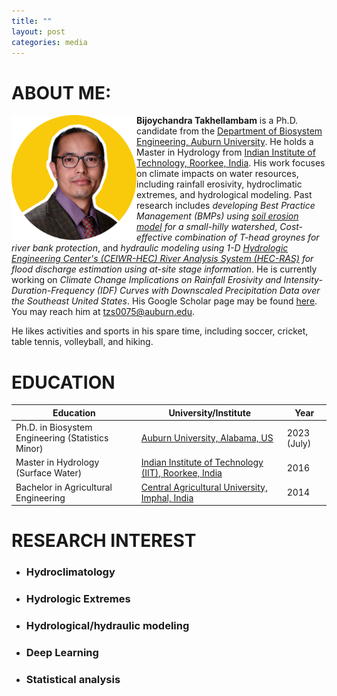 ```yaml
---
title: ""
layout: post
categories: media
---
```


# ABOUT ME:

<img align="left" width="200" src="/File/profile.png">



**Bijoychandra Takhellambam** is a Ph.D. candidate from the [Department of Biosystem Engineering, Auburn University](https://www.eng.auburn.edu/bsen/). He holds a Master in Hydrology from [Indian Institute of Technology, Roorkee, India](https://hy.iitr.ac.in/). His work focuses on climate impacts on water resources, including rainfall erosivity, hydroclimatic extremes, and hydrological modeling. Past research includes *developing Best Practice Management (BMPs) using [soil erosion model](https://www.fs.usda.gov/ccrc/tool/watershed-erosion-prediction-project-wepp) for a small-hilly watershed*, *Cost-effective combination of T-head groynes for river bank protection*, and *hydraulic modeling using 1-D [Hydrologic Engineering Center's (CEIWR-HEC) River Analysis System (HEC-RAS)](https://www.hec.usace.army.mil/software/hec-ras/) for flood discharge estimation using at-site stage information*. He is currently working on *Climate Change Implications on Rainfall Erosivity and Intensity-Duration-Frequency (IDF) Curves with Downscaled Precipitation Data over the Southeast United States*. His Google Scholar page may be found [here](https://scholar.google.com/citations?user=I6bZieUAAAAJ&hl=en). You may reach him at tzs0075@auburn.edu. 


He likes activities and sports in his spare time, including soccer, cricket, table tennis, volleyball, and hiking.


# EDUCATION

|**Education**                                      | **University/Institute**                             | **Year**|
|---------------------------------------------------|------------------------------------------------------|--------|
| Ph.D. in Biosystem Engineering (Statistics Minor) | [Auburn University, Alabama, US](https://www.eng.auburn.edu/bsen/)                       | 2023 (July)    |
| Master in Hydrology (Surface Water)               | [Indian Institute of Technology (IIT), Roorkee, India](https://hy.iitr.ac.in/) | 2016    |
| Bachelor in Agricultural Engineering               | [Central Agricultural University, Imphal, India](https://caephtcau.nic.in/)       | 2014    |



# RESEARCH INTEREST 

- ### Hydroclimatology
- ### Hydrologic Extremes
- ### Hydrological/hydraulic modeling
- ### Deep Learning
- ### Statistical analysis
